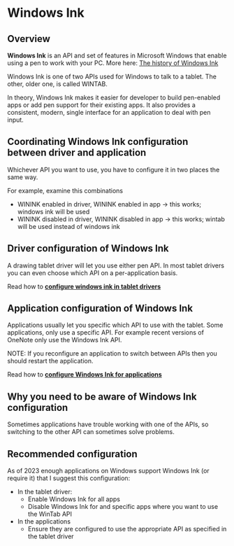 # Windows Ink

## **Overview**

**Windows Ink** is an API and set of features in Microsoft Windows that enable using a pen to work with your PC.  More here: [The history of Windows Ink ](the-history-of-windows-ink.md)

Windows Ink is one of two APIs used for Windows to talk to a tablet. The other, older one, is called WINTAB.

In theory, Windows Ink makes it easier for developer to build pen-enabled apps or add pen support for their existing apps.  It also provides a consistent, modern, single interface for an application to deal with pen input.&#x20;

## Coordinating Windows Ink configuration between driver and application

Whichever API you want to use, you have to configure it in two places the same way.

For example, examine this combinations&#x20;

* WININK enabled in driver, WININK enabled in app -> this works; windows ink will be used
* WININK disabled in driver, WININK disabled in app -> this works; wintab will be used instead of windows ink

## Driver configuration of Windows Ink

A drawing tablet driver will let you use either pen API. In most tablet drivers you can even choose which API on a per-application basis.&#x20;

Read how to [**configure windows ink in tablet drivers**](configure-windows-ink-in-the-tablet-driver.md) &#x20;

## Application configuration of Windows Ink

Applications usually let you specific which API to use with the tablet. Some applications, only use a specific API. For example recent versions of OneNote only use the Windows Ink API.

NOTE: If you reconfigure an application to switch between APIs then you should restart the application.

Read how to [**configure Windows Ink for applications**](configure-windows-ink-for-apps.md)&#x20;

## Why you need to be aware of Windows Ink configuration

Sometimes applications have trouble working with one of the APIs, so switching to the other API can sometimes solve problems.

## Recommended configuration

As of 2023 enough applications on Windows support Windows Ink (or require it) that I suggest this configuration:

* In the tablet driver:
  * Enable Windows Ink for all apps
  * Disable Windows Ink for and specific apps where you want to use the WinTab API
* In the applications
  * Ensure they are configured to use the appropriate API as specified in the tablet driver&#x20;



